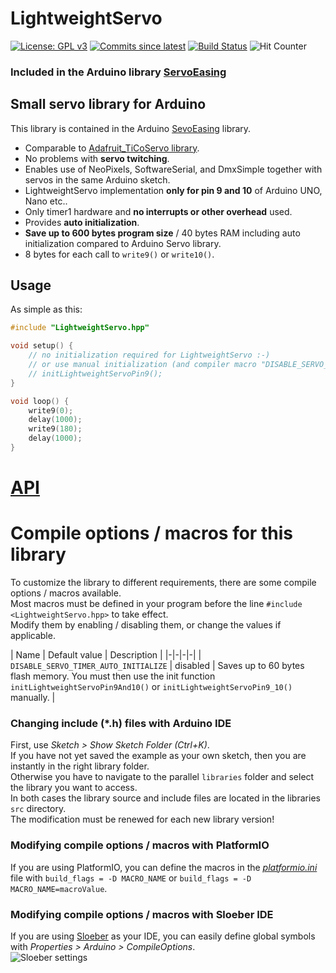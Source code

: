 # LightweightServo

[![License: GPL v3](https://img.shields.io/badge/License-GPLv3-blue.svg)](https://www.gnu.org/licenses/gpl-3.0)
[![Commits since latest](https://img.shields.io/github/commits-since/ArminJo/LightweightServo/latest)](https://github.com/ArminJo/LightweightServo/commits/master)
[![Build Status](https://github.com/ArminJo/LightweightServo/workflows/LibraryBuild/badge.svg)](https://github.com/ArminJo/LightweightServo/actions)
![Hit Counter](https://visitor-badge.laobi.icu/badge?page_id=ArminJo_LightweightServo)


### Included in the Arduino library [ServoEasing](https://github.com/ArminJo/ServoEasing)

## Small servo library for Arduino
This library is contained in the Arduino [SevoEasing](https://github.com/ArminJo/ServoEasing) library.
 *  Comparable to [Adafruit_TiCoServo library](https://github.com/adafruit/Adafruit_TiCoServo).
 *  No problems with **servo twitching**.
 *  Enables use of NeoPixels, SoftwareSerial, and DmxSimple together with servos in the same Arduino sketch.
 *  LightweightServo implementation **only for pin 9 and 10** of Arduino UNO, Nano etc..
 *  Only timer1 hardware and **no interrupts or other overhead** used.
 *  Provides **auto initialization**.
 *  **Save up to 600 bytes program size** / 40 bytes RAM including auto initialization compared to Arduino Servo library.
 *  8 bytes for each call to `write9()` or `write10()`.

## Usage
As simple as this:

```c++
#include "LightweightServo.hpp"

void setup() {
    // no initialization required for LightweightServo :-)
    // or use manual initialization (and compiler macro "DISABLE_SERVO_TIMER_AUTO_INITIALIZE") to save additional 60 bytes program memory
    // initLightweightServoPin9();
}

void loop() {
    write9(0);
    delay(1000);
    write9(180);
    delay(1000);
}
```

# [API](https://github.com/ArminJo/LightweightServo/blob/master/src/LightweightServo.h#L42)

# Compile options / macros for this library
To customize the library to different requirements, there are some compile options / macros available.<br/>
Most macros must be defined in your program before the line `#include <LightweightServo.hpp>` to take effect.<br/>
Modify them by enabling / disabling them, or change the values if applicable.

| Name | Default value | Description |
|-|-|-|-|
| `DISABLE_SERVO_TIMER_AUTO_INITIALIZE` | disabled | Saves up to 60 bytes flash memory. You must then use the init function `initLightweightServoPin9And10()` or `initLightweightServoPin9_10()` manually. |

### Changing include (*.h) files with Arduino IDE
First, use *Sketch > Show Sketch Folder (Ctrl+K)*.<br/>
If you have not yet saved the example as your own sketch, then you are instantly in the right library folder.<br/>
Otherwise you have to navigate to the parallel `libraries` folder and select the library you want to access.<br/>
In both cases the library source and include files are located in the libraries `src` directory.<br/>
The modification must be renewed for each new library version!

### Modifying compile options / macros with PlatformIO
If you are using PlatformIO, you can define the macros in the *[platformio.ini](https://docs.platformio.org/en/latest/projectconf/section_env_build.html)* file with `build_flags = -D MACRO_NAME` or `build_flags = -D MACRO_NAME=macroValue`.

### Modifying compile options / macros with Sloeber IDE
If you are using [Sloeber](https://eclipse.baeyens.it) as your IDE, you can easily define global symbols with *Properties > Arduino > CompileOptions*.<br/>
![Sloeber settings](https://github.com/Arduino-IRremote/Arduino-IRremote/blob/master/pictures/SloeberDefineSymbols.png)

